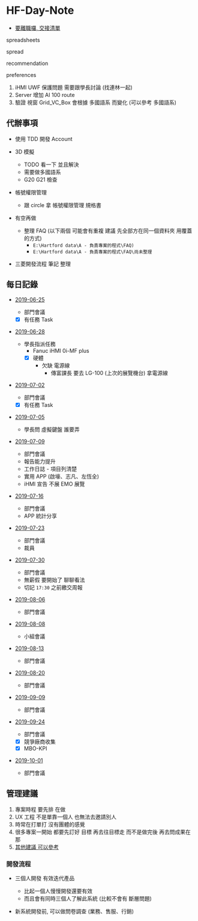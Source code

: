 # HF-Day-Note

- [要離職囉, 交接清單](./交接清單.md)

spreadsheets

spread

recommendation

preferences

1. iHMI UWF 保護問題 需要跟學長討論 (找連林一起)
2. Server 增加 AI 100 route
3. 驗證 視窗 Grid_VC_Box 會根據 多國語系 而變化 (可以參考 多國語系)

## 代辦事項

- 使用 TDD 開發 Account

- 3D 模擬

  - TODO 看一下 並且解決
  - 需要做多國語系
  - G20 G21 檢查

- 帳號權限管理

  - 跟 circle 拿 帳號權限管理 規格書

- 有空再做

  - 整理 FAQ (以下兩個 可能會有重複 建議 先全部方在同一個資料夾 用覆蓋的方式)
    - `E:\Hartford data\A - 負責專案的程式\FAQ)`
    - `E:\Hartford data\A - 負責專案的程式\FAQ\尚未整理`

- 三菱開發流程 筆記 整理

## 每日記錄

- [2019-06-25](./2019-06/25.md)

  - 部門會議
  - [x] 有任務 Task

- [2019-06-28](./2019-06/28.md)

  - 學長指派任務
    - Fanuc iHMI 0i-MF plus
    - [x] 硬體
      - 欠缺 電源線
        - 傳富課長 要去 LG-100 (上次的展覽機台) 拿電源線

- [2019-07-02](./2019-07/02.md)

  - 部門會議
  - [x] 有任務 Task

- [2019-07-05](./2019-07/05.md)

  - 學長問 虛擬鍵盤 誰要弄

- [2019-07-09](./2019-07/09.md)

  - 部門會議
  - 報告能力提升
  - 工作日誌 - 項目列清楚
  - 實用 APP (啟壕、志凡、左恆全)
  - iHMI 宣告 不展 EMO 展覽

- [2019-07-16](./2019-07/16.md)

  - 部門會議
  - APP 統計分享

- [2019-07-23](./2019-07/23.md)

  - 部門會議
  - 裁員

- [2019-07-30](./2019-07/30.md)

  - 部門會議
  - 無薪假 要開始了 聊聊看法
  - 切記 `17:30` 之前繳交周報

- [2019-08-06](./2019-08/06.md)

  - 部門會議

- [2019-08-08](./2019-08/08.md)

  - 小組會議

- [2019-08-13](./2019-08/13.md)

  - 部門會議

- [2019-08-20](./2019-08/20.md)

  - 部門會議

- [2019-09-09](./2019-09/03.md)

  - 部門會議

- [2019-09-24](./2019-09/24.md)

  - 部門會議
  - [x] 競爭廠商收集
  - [x] MBO-KPI

- [2019-10-01](./2019-10/01.md)
  - 部門會議

## 管理建議

1. 專案時程 要先排 在做
2. UX 工程 不是單靠一個人 也無法去邀請別人
3. 時常在打單打 沒有團體的感覺
4. 很多專案一開始 都要先訂好 目標 再去往目標走 而不是做完後 再去問成果在那
5. [其他建議 可以參考](./2019-09/03.md#管理方面)

### 開發流程

- 三個人開發 有效迭代產品

  - 比起一個人慢慢開發還要有效
  - 而且會有同時三個人了解此系統 (比較不會有 斷層問題)

- 新系統開發前, 可以做問卷調查 (業務、售服、行銷)
